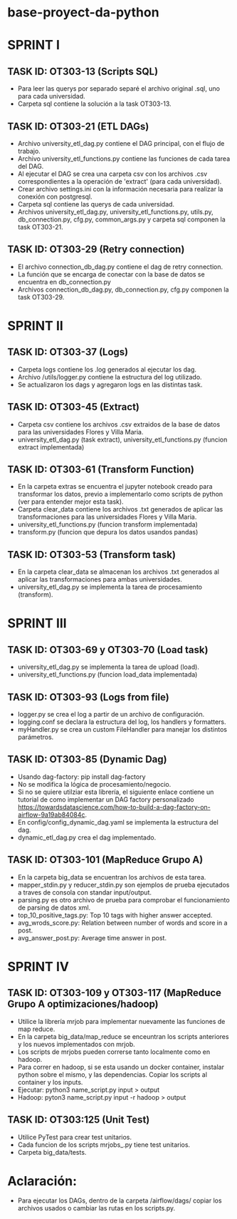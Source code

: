# base-proyect-da-python

# SPRINT I
##  TASK ID: OT303-13 (Scripts SQL)
* Para leer las querys por separado separé el archivo original .sql, uno para cada universidad.
* Carpeta sql contiene la solución a la task OT303-13.

## TASK ID: OT303-21 (ETL DAGs)
* Archivo university_etl_dag.py contiene el DAG principal, con el flujo de trabajo.
* Archivo university_etl_functions.py contiene las funciones de cada tarea del DAG.
* Al ejecutar el DAG se crea una carpeta csv con los archivos .csv correspondientes a la operación de 'extract' (para cada universidad).
* Crear archivo settings.ini con la información necesaria para realizar la conexión con postgresql.
* Carpeta sql contiene las querys de cada universidad.
* Archivos university_etl_dag.py, university_etl_functions.py, utils.py, db_connection.py, cfg.py, common_args.py y carpeta sql componen la task OT303-21.

## TASK ID: OT303-29 (Retry connection)
* El archivo connection_db_dag.py contiene el dag de retry connection.
* La función que se encarga de conectar con la base de datos se encuentra en db_connection.py
* Archivos connection_db_dag.py, db_connection.py, cfg.py componen la task OT303-29.

#
# SPRINT II

## TASK ID: OT303-37 (Logs)
* Carpeta logs contiene los .log generados al ejecutar los dag.
* Archivo /utils/logger.py contiene la estructura del log utilizado.
* Se actualizaron los dags y agregaron logs en las distintas task.

## TASK ID: OT303-45 (Extract)
* Carpeta csv contiene los archivos .csv extraidos de la base de datos para las universidades Flores y Villa Maria.
* university_etl_dag.py (task extract), university_etl_functions.py (funcion extract implementada)

## TASK ID: OT303-61 (Transform Function)
* En la carpeta extras se encuentra el jupyter notebook creado para transformar los datos, previo a implementarlo como scripts de python (ver para entender mejor esta task).
* Carpeta clear_data contiene los archivos .txt generados de aplicar las transformaciones para las universidades Flores y Villa Maria.
* university_etl_functions.py (funcion transform implementada)
* transform.py (funcion que depura los datos usandos pandas)

## TASK ID: OT303-53 (Transform task)
* En la carpeta clear_data se almacenan los archivos .txt generados al aplicar las transformaciones para ambas universidades.
* university_etl_dag.py se implementa la tarea de procesamiento (transform).

#
# SPRINT III
## TASK ID: OT303-69 y OT303-70 (Load task)
* university_etl_dag.py se implementa la tarea de upload (load).
* university_etl_functions.py (funcion load_data implementada)

## TASK ID: OT303-93 (Logs from file)
* logger.py se crea el log a partir de un archivo de configuración.
* logging.conf se declara la estructura del log, los handlers y formatters.
* myHandler.py se crea un custom FileHandler para manejar los distintos parámetros.

## TASK ID: OT303-85 (Dynamic Dag)
* Usando dag-factory: pip install dag-factory
* No se modifica la lógica de procesamiento/negocio. 
* Si no se quiere utilziar esta librería, el siguiente enlace contiene un tutorial de como implementar un DAG factory personalizado https://towardsdatascience.com/how-to-build-a-dag-factory-on-airflow-9a19ab84084c.
* En config/config_dynamic_dag.yaml se implementa la estructura del dag.
* dynamic_etl_dag.py crea el dag implementado.

## TASK ID: OT303-101 (MapReduce Grupo A)
* En la carpeta big_data se encuentran los archivos de esta tarea.
* mapper_stdin.py y reducer_stdin.py son ejemplos de prueba ejecutados a traves de consola con standar input/output.
* parsing.py es otro archivo de prueba para comprobar el funcionamiento de parsing de datos xml.
* top_10_positive_tags.py: Top 10 tags with higher answer accepted.
* avg_wrods_score.py: Relation between number of words and score in a post.
* avg_answer_post.py: Average time answer in post.

#
# SPRINT IV
## TASK ID: OT303-109 y OT303-117 (MapReduce Grupo A optimizaciones/hadoop)
* Utilice la librería mrjob para implementar nuevamente las funciones de map reduce.
* En la carpeta big_data/map_reduce se enceuntran los scripts anteriores y los nuevos implementados con mrjob.
* Los scripts de mrjobs pueden correrse tanto localmente como en hadoop.
* Para correr en hadoop, si se esta usando un docker container, instalar python sobre el mismo, y las dependencias. Copiar los scripts al container y los inputs.
* Ejecutar: python3 name_script.py input > output
* Hadoop: pyton3 name_script.py input -r hadoop > output

## TASK ID: OT303:125 (Unit Test)
* Utilice PyTest para crear test unitarios.
* Cada funcion de los scripts mrjobs_.py tiene test unitarios.
* Carpeta big_data/tests.

#
# Aclaración:
* Para ejecutar los DAGs, dentro de la carpeta /airflow/dags/ copiar los archivos usados o cambiar las rutas en los scripts.py.
